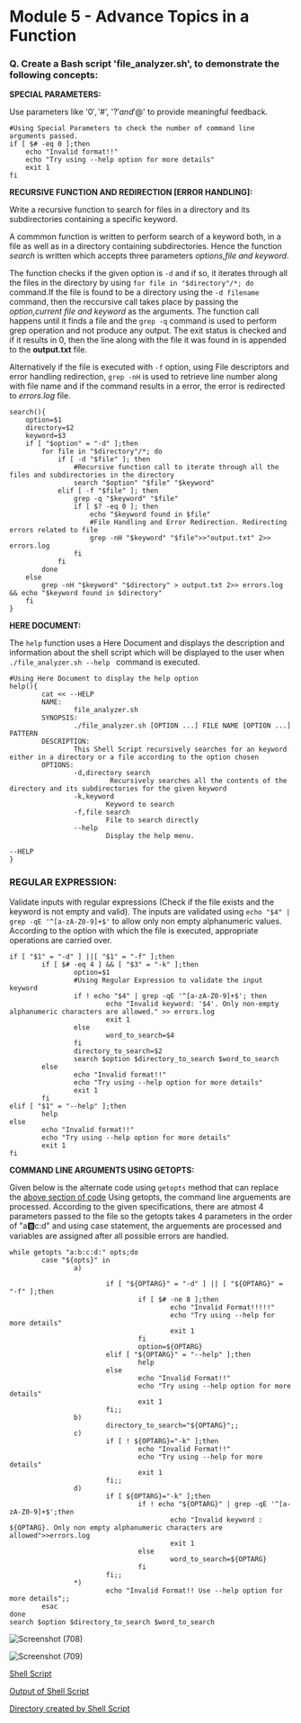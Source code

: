 # Module 5 - Advance Topics in a Function

### Q. Create a Bash script 'file_analyzer.sh', to demonstrate the following concepts: 
**SPECIAL PARAMETERS:**

Use parameters like '$0', '$#', '$?' and '$@' to provide meaningful feedback.

```
#Using Special Parameters to check the number of command line arguments passed.
if [ $# -eq 0 ];then
    echo "Invalid format!!"
    echo "Try using --help option for more details"
    exit 1
fi
```
**RECURSIVE FUNCTION AND REDIRECTION [ERROR HANDLING]:**

Write a recursive function to search for files in a directory and its subdirectories containing a specific keyword.

A commmon function is written to perform search of a keyword both, in a file as well as in a directory containing subdirectories. Hence the function *search* is written which accepts three parameters *options,file and keyword*. 

The function checks if the given option is `-d` and if so, it iterates through all the files in the directory by using `for file in "$directory"/*; do` command.If the file is found to be a directory using the `-d filename` command, then the reccursive call takes place by passing the *option,current file and keyword* as the arguments.
The function call happens until it finds a file and the `grep -q` command is used to perform grep operation and not produce any output. The exit status is checked and if it results in 0, then the line along with the file it was found in is appended to the **output.txt** file.

Alternatively if the file is executed with `-f` option, using File descriptors and error handling redirection, `grep -nH` is used to retrieve line number along with file name and if the command results in a error, the error is redirected to *errors.log* file.
```
search(){
    option=$1
    directory=$2
    keyword=$3
    if [ "$option" = "-d" ];then
        for file in "$directory"/*; do
            if [ -d "$file" ]; then
                #Recursive function call to iterate through all the files and subdirectories in the directory
                search "$option" "$file" "$keyword" 
            elif [ -f "$file" ]; then
                grep -q "$keyword" "$file" 
                if [ $? -eq 0 ]; then
                    echo "$keyword found in $file"
                    #File Handling and Error Redirection. Redirecting errors related to file
                    grep -nH "$keyword" "$file">>"output.txt" 2>> errors.log
                fi
            fi
        done
    else
        grep -nH "$keyword" "$directory" > output.txt 2>> errors.log && echo "$keyword found in $directory" 
    fi
}
```
**HERE DOCUMENT:**

The `help` function uses a Here Document and displays the description and information about the shell script which will be displayed to the user when `./file_analyzer.sh --help ` command is executed.
```
#Using Here Document to display the help option
help(){
        cat << --HELP
        NAME:
                file_analyzer.sh
        SYNOPSIS:
                ./file_analyzer.sh [OPTION ...] FILE NAME [OPTION ...] PATTERN
        DESCRIPTION:
                This Shell Script recursively searches for an keyword either in a directory or a file according to the option chosen
        OPTIONS:
                -d,directory search
                         Recursively searches all the contents of the directory and its subdirectories for the given keyword
                -k,keyword
                        Keyword to search
                -f,file search
                        File to search directly
                --help
                        Display the help menu.

--HELP
}
```
### **REGULAR EXPRESSION**:

Validate inputs with regular expressions (Check if the file exists and the keyword is not empty and valid).
The inputs are validated using `echo "$4" | grep -qE '^[a-zA-Z0-9]+$'` to allow only non empty alphanumeric values.
According to the option with which the file is executed, appropriate operations are carried over.
```
if [ "$1" = "-d" ] ||[ "$1" = "-f" ];then
        if [ $# -eq 4 ] && [ "$3" = "-k" ];then
                option=$1
                #Using Regular Expression to validate the input keyword
                if ! echo "$4" | grep -qE '^[a-zA-Z0-9]+$'; then
                        echo "Invalid keyword: '$4'. Only non-empty alphanumeric characters are allowed." >> errors.log
                        exit 1
                else
                        word_to_search=$4
                fi
                directory_to_search=$2
                search $option $directory_to_search $word_to_search
        else
                echo "Invalid format!!"
                echo "Try using --help option for more details"
                exit 1
        fi
elif [ "$1" = "--help" ];then
        help
else
        echo "Invalid format!!"
        echo "Try using --help option for more details"
        exit 1
fi
```
**COMMAND LINE ARGUMENTS USING GETOPTS:**

Given below is the alternate code using `getopts` method that can replace the [above section of code](https://github.com/pkanagashanmugam/Linux-Training/blobl/main/Module%205.md#regular-expression)
Using getopts, the command line arguements are processed. According to the given specifications, there are atmost 4 parameters passed to the file so the getopts
takes 4 parameters in the order of "a:b:c:d" and using case statement, the arguements are processed and variables are assigned after all possible errors are handled.
```
while getopts "a:b:c:d:" opts;do
        case "${opts}" in
                a)

                        if [ "${OPTARG}" = "-d" ] || [ "${OPTARG}" = "-f" ];then
                                if [ $# -ne 8 ];then
                                        echo "Invalid Format!!!!!"
                                        echo "Try using --help for more details"
                                        exit 1
                                fi
                                option=${OPTARG}
                        elif [ "${OPTARG}" = "--help" ];then
                                help
                        else
                                echo "Invalid Format!!"
                                echo "Try using --help option for more details"
                                exit 1
                        fi;;
                b)
                        directory_to_search="${OPTARG}";;
                c)
                        if [ ! ${OPTARG}="-k" ];then
                                echo "Invalid Format!!"
                                echo "Try using --help for more details"
                                exit 1
                        fi;;
                d)
                        if [ ${OPTARG}="-k" ];then
                                if ! echo "${OPTARG}" | grep -qE '^[a-zA-Z0-9]+$';then
                                        echo "Invalid keyword : ${OPTARG}. Only non empty alphanumeric characters are allowed">>errors.log
                                        exit 1
                                else
                                        word_to_search=${OPTARG}
                                fi
                        fi;;
                *)
                        echo "Invalid Format!! Use --help option for more details";;
        esac
done
search $option $directory_to_search $word_to_search
```

![Screenshot (708)](https://github.com/user-attachments/assets/bc5b4497-a24c-4497-ba7e-9bd34192f7e3)

![Screenshot (709)](https://github.com/user-attachments/assets/7a8d5a3c-4bd2-4b81-9d56-e4c2dbda41ae)

[Shell Script](https://github.com/Sharath15eUR/kanaga/blob/main/Kanaga%20Shanmugam_Linux%20Training/Module%205/file_analyzer.sh)

[Output of Shell Script](https://github.com/Sharath15eUR/kanaga/blob/main/Kanaga%20Shanmugam_Linux%20Training/Module%205/output.txt)

[Directory created by Shell Script](https://github.com/Sharath15eUR/kanaga/blob/main/Kanaga%20Shanmugam_Linux%20Training/Module%205/module5_directory.zip)
